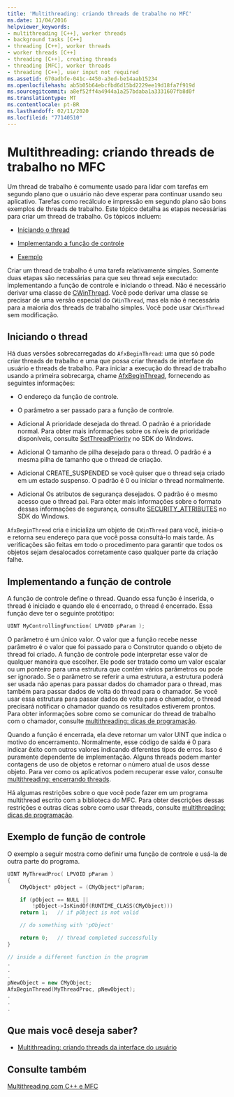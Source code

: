 ```yaml
---
title: 'Multithreading: criando threads de trabalho no MFC'
ms.date: 11/04/2016
helpviewer_keywords:
- multithreading [C++], worker threads
- background tasks [C++]
- threading [C++], worker threads
- worker threads [C++]
- threading [C++], creating threads
- threading [MFC], worker threads
- threading [C++], user input not required
ms.assetid: 670adbfe-041c-4450-a3ed-be14aab15234
ms.openlocfilehash: ab5b05b64ebcfbd6d15bd2229ee19d18fa7f919d
ms.sourcegitcommit: a8ef52ff4a4944a1a257bdaba1a3331607fb8d0f
ms.translationtype: MT
ms.contentlocale: pt-BR
ms.lasthandoff: 02/11/2020
ms.locfileid: "77140510"
---
```

# <a name="multithreading-creating-worker-threads-in-mfc"></a>Multithreading: criando threads de trabalho no MFC

Um thread de trabalho é comumente usado para lidar com tarefas em segundo plano que o usuário não deve esperar para continuar usando seu aplicativo. Tarefas como recálculo e impressão em segundo plano são bons exemplos de threads de trabalho. Este tópico detalha as etapas necessárias para criar um thread de trabalho. Os tópicos incluem:

- [Iniciando o thread](#_core_starting_the_thread)

- [Implementando a função de controle](#_core_implementing_the_controlling_function)

- [Exemplo](#_core_controlling_function_example)

Criar um thread de trabalho é uma tarefa relativamente simples. Somente duas etapas são necessárias para que seu thread seja executado: implementando a função de controle e iniciando o thread. Não é necessário derivar uma classe de [CWinThread](../mfc/reference/cwinthread-class.md). Você pode derivar uma classe se precisar de uma versão especial do `CWinThread`, mas ela não é necessária para a maioria dos threads de trabalho simples. Você pode usar `CWinThread` sem modificação.

## <a name="_core_starting_the_thread"></a>Iniciando o thread

Há duas versões sobrecarregadas do `AfxBeginThread`: uma que só pode criar threads de trabalho e uma que possa criar threads de interface do usuário e threads de trabalho. Para iniciar a execução do thread de trabalho usando a primeira sobrecarga, chame [AfxBeginThread](../mfc/reference/application-information-and-management.md#afxbeginthread), fornecendo as seguintes informações:

- O endereço da função de controle.

- O parâmetro a ser passado para a função de controle.

- Adicional A prioridade desejada do thread. O padrão é a prioridade normal. Para obter mais informações sobre os níveis de prioridade disponíveis, consulte [SetThreadPriority](/windows/win32/api/processthreadsapi/nf-processthreadsapi-setthreadpriority) no SDK do Windows.

- Adicional O tamanho de pilha desejado para o thread. O padrão é a mesma pilha de tamanho que o thread de criação.

- Adicional CREATE_SUSPENDED se você quiser que o thread seja criado em um estado suspenso. O padrão é 0 ou iniciar o thread normalmente.

- Adicional Os atributos de segurança desejados. O padrão é o mesmo acesso que o thread pai. Para obter mais informações sobre o formato dessas informações de segurança, consulte [SECURITY_ATTRIBUTES](/previous-versions/windows/desktop/legacy/aa379560\(v=vs.85\)) no SDK do Windows.

`AfxBeginThread` cria e inicializa um objeto de `CWinThread` para você, inicia-o e retorna seu endereço para que você possa consultá-lo mais tarde. As verificações são feitas em todo o procedimento para garantir que todos os objetos sejam desalocados corretamente caso qualquer parte da criação falhe.

## <a name="_core_implementing_the_controlling_function"></a>Implementando a função de controle

A função de controle define o thread. Quando essa função é inserida, o thread é iniciado e quando ele é encerrado, o thread é encerrado. Essa função deve ter o seguinte protótipo:

```cpp
UINT MyControllingFunction( LPVOID pParam );
```

O parâmetro é um único valor. O valor que a função recebe nesse parâmetro é o valor que foi passado para o Construtor quando o objeto de thread foi criado. A função de controle pode interpretar esse valor de qualquer maneira que escolher. Ele pode ser tratado como um valor escalar ou um ponteiro para uma estrutura que contém vários parâmetros ou pode ser ignorado. Se o parâmetro se referir a uma estrutura, a estrutura poderá ser usada não apenas para passar dados do chamador para o thread, mas também para passar dados de volta do thread para o chamador. Se você usar essa estrutura para passar dados de volta para o chamador, o thread precisará notificar o chamador quando os resultados estiverem prontos. Para obter informações sobre como se comunicar do thread de trabalho com o chamador, consulte [multithreading: dicas de programação](multithreading-programming-tips.md).

Quando a função é encerrada, ela deve retornar um valor UINT que indica o motivo do encerramento. Normalmente, esse código de saída é 0 para indicar êxito com outros valores indicando diferentes tipos de erros. Isso é puramente dependente de implementação. Alguns threads podem manter contagens de uso de objetos e retornar o número atual de usos desse objeto. Para ver como os aplicativos podem recuperar esse valor, consulte [multithreading: encerrando threads](multithreading-terminating-threads.md).

Há algumas restrições sobre o que você pode fazer em um programa multithread escrito com a biblioteca do MFC. Para obter descrições dessas restrições e outras dicas sobre como usar threads, consulte [multithreading: dicas de programação](multithreading-programming-tips.md).

## <a name="_core_controlling_function_example"></a>Exemplo de função de controle

O exemplo a seguir mostra como definir uma função de controle e usá-la de outra parte do programa.

```cpp
UINT MyThreadProc( LPVOID pParam )
{
    CMyObject* pObject = (CMyObject*)pParam;

    if (pObject == NULL ||
        !pObject->IsKindOf(RUNTIME_CLASS(CMyObject)))
    return 1;   // if pObject is not valid

    // do something with 'pObject'

    return 0;   // thread completed successfully
}

// inside a different function in the program
.
.
.
pNewObject = new CMyObject;
AfxBeginThread(MyThreadProc, pNewObject);
.
.
.
```

## <a name="what-do-you-want-to-know-more-about"></a>Que mais você deseja saber?

- [Multithreading: criando threads da interface do usuário](multithreading-creating-user-interface-threads.md)

## <a name="see-also"></a>Consulte também

[Multithreading com C++ e MFC](multithreading-with-cpp-and-mfc.md)
